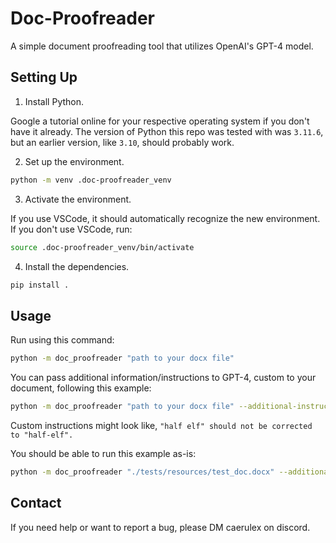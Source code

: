 # Doc-Proofreader

A simple document proofreading tool that utilizes OpenAI's GPT-4 model.

## Setting Up

1. Install Python.

Google a tutorial online for your respective operating system if you don't have it already. The version of Python this repo was tested with was `3.11.6`, but an earlier version, like `3.10`, should probably work.

2. Set up the environment.

```bash
python -m venv .doc-proofreader_venv
```

3. Activate the environment.

If you use VSCode, it should automatically recognize the new environment. If you don't use VSCode, run:

```bash
source .doc-proofreader_venv/bin/activate
```

4. Install the dependencies.

```bash
pip install .
```

## Usage

Run using this command:

```bash
python -m doc_proofreader "path to your docx file"
```

You can pass additional information/instructions to GPT-4, custom to your document, following this example:

```bash
python -m doc_proofreader "path to your docx file" --additional-instructions "your custom instructions"
```

Custom instructions might look like, `"half elf" should not be corrected to "half-elf".`

You should be able to run this example as-is:

```bash
python -m doc_proofreader "./tests/resources/test_doc.docx" --additional-instructions '"half elf" should not be corrected to "half-elf".'
```

## Contact

If you need help or want to report a bug, please DM caerulex on discord.

